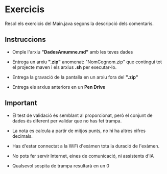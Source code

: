 # Exercicis

Resol els exercicis del Main.java segons la descripció dels comentaris.

## Instruccions

- Omple l'arxiu **"DadesAmumne.md"** amb les teves dades

- Entrega un arxiu **".zip"** anomenat: "NomCognom.zip" que contingui tot el projecte maven i els arxius **.sh** per executar-lo.

- Entrega la gravació de la pantalla en un arxiu fora del **".zip"**

- Entrega els arxius anteriors en un **Pen Drive**

## Important

- El test de validació és semblant al proporcionat, però el conjunt de dades és diferent per validar que no has fet trampa.

- La nota es calcula a partir de mitjos punts, no hi ha altres xifres decimals.

- Has d'estar connectat a la WiFi d'exàmen tota la duració de l'exàmen.

- No pots fer servir Internet, eines de comunicació, ni assistents d'IA

- Qualsevol sospita de trampa resultarà en un 0

